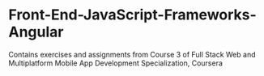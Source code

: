 # Front-End-JavaScript-Frameworks-Angular
Contains exercises and assignments from Course 3 of Full Stack Web and Multiplatform Mobile App Development  Specialization, Coursera 
